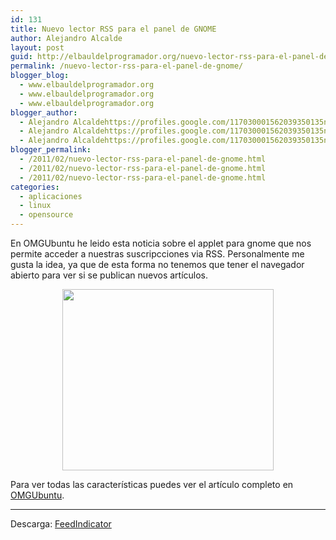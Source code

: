 ```yaml
---
id: 131
title: Nuevo lector RSS para el panel de GNOME
author: Alejandro Alcalde
layout: post
guid: http://elbauldelprogramador.org/nuevo-lector-rss-para-el-panel-de-gnome/
permalink: /nuevo-lector-rss-para-el-panel-de-gnome/
blogger_blog:
  - www.elbauldelprogramador.org
  - www.elbauldelprogramador.org
  - www.elbauldelprogramador.org
blogger_author:
  - Alejandro Alcaldehttps://profiles.google.com/117030001562039350135noreply@blogger.com
  - Alejandro Alcaldehttps://profiles.google.com/117030001562039350135noreply@blogger.com
  - Alejandro Alcaldehttps://profiles.google.com/117030001562039350135noreply@blogger.com
blogger_permalink:
  - /2011/02/nuevo-lector-rss-para-el-panel-de-gnome.html
  - /2011/02/nuevo-lector-rss-para-el-panel-de-gnome.html
  - /2011/02/nuevo-lector-rss-para-el-panel-de-gnome.html
categories:
  - aplicaciones
  - linux
  - opensource
---
```

En OMGUbuntu he leido esta noticia sobre el applet para gnome que nos permite acceder a nuestras suscripcciones via RSS. Personalmente me gusta la idea, ya que de esta forma no tenemos que tener el navegador abierto para ver si se publican nuevos artículos.

<div class="separator" style="clear: both; text-align: center;">
  <a href="http://www.omgubuntu.co.uk/content/uploads/2011/02/Selection_001_thumb2.png" imageanchor="1" style="margin-left:1em; margin-right:1em"><img border="0" height="290" width="338" src="http://www.omgubuntu.co.uk/content/uploads/2011/02/Selection_001_thumb2.png" /></a>
</div>

  
<!--more-->

  
Para ver todas las características puedes ver el artículo completo en <a target="_blank" href="http://www.omgubuntu.co.uk/2011/02/feed-indicator-a-new-rss-applet-for-your-panel/">OMGUbuntu</a>.

* * *

  
Descarga: <a target="_blank" href="http://code.google.com/p/feedindicator/downloads/detail?name=feedindicator-20110207.tar.gz">FeedIndicator</a></p> 

